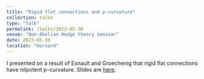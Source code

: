 ```yaml
---
title: "Rigid flat connections and p-curvature"
collection: talks
type: "Talk"
permalink: /talks/2023-05-30
venue: "Non-Abelian Hodge theory seminar"
date: 2023-05-30
location: "Harvard"
---
```


I presented on a result of Esnault and Groechenig that rigid flat connections have nilpotent p-curvature. Slides are [here](https://dpentland.github.io/files/Non_abelian_Hodge.pdf).
